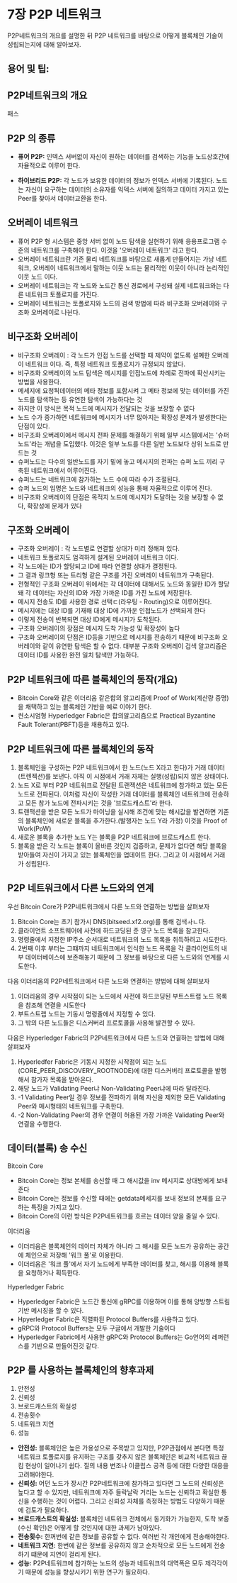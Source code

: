 # 7장 P2P 네트워크

P2P네트워크의 개요를 설명한 뒤 P2P 네트워크를 바탕으로 어떻게 블록체인 기술이 성립되는지에 대해 알아보자.

## 용어 및 팁:

## P2P네트워크의 개요

패스

## P2P 의 종류

- **퓨어 P2P:** 인덱스 서버없이 자신이 원하는 데이터를 검색하는 기능을 노드상호간에 자율적으로 이루어 한다.

- **하이브리드 P2P:** 각 노드가 보유한 데이터의 정보가 인덱스 서버에 기록된다. 노드는 자신이 요구하는 데이터의 소유자를 익덱스 서버에 질의하고 데이터 가지고 있는 Peer를 찾아서 데이터교환을 한다.

## 오버레이 네트워크

- 퓨어 P2P 형 시스템은 중앙 서버 없이 노드 탐색을 실현하기 위해 응용프로그램 수준의 네트워크를 구축해야 한다. 이것을 '오버레이 네트워크' 라고 한다.
- 오버레이 네트워크란 기존 물리 네트워크를 바탕으로 새롭게 만들어지는 가낭 네트워크, 오버레이 네트워크에서 말하는 이웃 노드는 물리적인 이웃이 아니라 논리적인 이웃 노드 이다.
- 오버레이 네트워크는 각 노드와 노드간 통신 경로에서 구성돼 실제 네트워크와는 다른 네트워크 토폴로지를 가진다.
- 오버레이 네트워크는 토폴로지와 노드의 검색 방법에 따라 비구조화 오버레이와 구조화 오버레이로 나뉜다.

## 비구조화 오버레이

- 비구조화 오버레이 : 각 노드가 인접 노드를 선택할 때 제약이 없도록 설꼐한 오버레이 네트워크 이다. 즉, 특정 네트워크 토폴로지가 규정되지 않았다.
- 비구조화 오버레이의 노드 탐색은 메시지를 인접노드에 차례로 전파에 확산시키는 방법을 사용한다.
- 메세지에 요청됙데이터의 메타 정보를 포함시켜 그 메타 정보에 맞는 데이터를 가진 노드를 탐색하는 등 유연한 탐색이 가능하다는 것
- 하지만 이 방식은 목적 노드에 메시지가 전달되는 것을 보장할 수 없다
- 노드 수가 증가하면 네트워크에 메시지가 너무 많아지는 확장성 문제가 발생한다는 단점이 있다.
- 비구조화 오버레이에서 메시지 전파 문제를 해결하기 위해 일부 시스템에서는 '슈퍼 노드'라는 개념을 도입했다. 이것은 일부 노드를 다른 일반 노드보다 상위 노드로 만드는 것
- 슈퍼노드는 다수의 일반노드를 자기 밑에 놓고 메시지의 전파는 슈퍼 노드 끼리 구축된 네트워크에서 이루어진다.
- 슈퍼노드는 네트워크에 참가하는 노드 수에 따라 수가 조절된다.
- 슈퍼 노드의 임명은 노드와 네트워크의 성능을 통해 자율적으로 이루어 진다.
- 비구조화 오버레이의 단점은 목적지 노드에 메시지가 도달하는 것을 보장할 수 없다, 확장성에 문제가 있다

## 구조화 오버레이

- 구조화 오버레이 : 각 노드별로 연결할 상대가 미리 정해져 있다.
- 네트워크 토폴로지도 엄격하게 설계된 오버레이 네트워크 이다.
- 각 노드에는 ID가 할당되고 ID에 따라 연결할 상대가 결정된다.
- 그 결과 링크형 또는 트리형 같은 구조를 가진 오버레이 네트워크가 구축된다.
- 전형적인 구조화 오버레이 위에서는 각 데이터에 대해서도 노드와 동일한 ID가 할당돼 각 데이터는 자신의 ID와 가장 가까운 ID를 가진 노드에 저장된다.
- 메시지 전송도 ID를 사용한 경로 선택ㄷ(라우팅 - Routing)으로 이루어진다.
- 메시지에는 대상 ID를 기재해 대상 ID에 가까운 인접노드가 선택되게 한다
- 이렇게 전송이 반복되면 대상 ID에게 메시지가 도착된다.
- 구조화 오버레이의 장점은 메시지 도착 가능성 및 확장성이 높다
- 구조화 오버레이의 단점은 ID등을 기반으로 메시지를 전송하기 때문에 비구조화 오버레이와 같이 유연한 탐색은 할 수 없다. 대부분 구조화 오버레이 검색 알고리즘은 데이터 ID를 사용한 완전 일치 탐색만 가능하다.


## P2P 네트워크에 따른 블록체인의 동작(개요)

- Bitcoin Core와 같은 이더리움 같은합의 알고리즘에 Proof of Work(계산량 증명)을 채택하고 있는 블록체인 기반을 예로 이야기 한다.
- 컨소시엄형 Hyperledger Fabric은 합의알고리즘으로 Practical Byzantine Fault Tolerant(PBFT)등을 채용하고 있다. 

## P2P 네트워크에 따른 블록체인의 동작

1. 블록체인을 구성하는 P2P 네트워크에서 한 노드(노드 X라고 한다)가 거래 데이터(트렌젝션)를 보낸다. 아직 이 시점에서 거래 자체는 실행(성립)되지 않은 상태이다.
2. 노드 X로 부터 P2P 네트워크로 전달된 트랜젝션은 네트워크에 참가하고 있는 모든 노드로 전파된다. 이처럼 자신이 작성한 거래 데이터를 블록체인 네트워크에 전송하고 모든 참가 노드에 전파시키는 것을 '브로드캐스트'라 한다.
3. 트랜잭션을 받은 모든 노드가 마이닝을 실시해 조건에 맞는 해시값을 발견하면 기존의 블록체인에 새로운 블록을 추가한다.(발행자는 노드 Y라 가정)  이것을 Proof of Work(PoW)
4. 새로운 블록을 추가한 노드 Y는 블록을 P2P 네트워크에 브로드캐스트 한다.
5. 블록을 받은 각 노드는 블록이 올바른 것인지 검증하고, 문제가 없다면 해당 블록을 받아들여 자신이 가지고 있는 블록체인을 업데이트 한다. 그리고 이 시점에서 거래가 성립된다.

## P2P 네트워크에서 다른 노드와의 연계

우선 Bitcoin Core가 P2P네트워크에서 다른 노드와 연결하는 방법을 살펴보자

1. Bitcoin Core는 초기 참가시 DNS(bitseed.xf2.org)를 통해 검색ㅘㄴ다.
2. 클라이언트 소프트웨어에 사전에 하드코딩된 준 영구 노드 목록을 참고한다.
3. 명령줄에서 지정한 IP주소 순서대로 네트워크의 노드 목록을 취득하려고 시도한다.
4. 2번째 이후 부터는 그떄까지 네트워크에서 인식한 노드 목록을 각 클라이언트의 내부 데이터베이스에 보존해놓기 때문에 그 정보를 바탕으로 다른 노드와의 연계를 시도한다.

다음 이더리움의 P2P네트워크에서 다른 노드와 연결하는 방법에 대해 살펴보자

1. 이더리움의 경우 시작점이 되는 노드에서 사전에 하드코딩된 부트스트랩 노드 목록을 참조해 연결을 시도한다
2. 부트스트랩 노드는 기동시 명령줄에서 지정할 수 있다.
3. 그 밖의 다른 노드들은 디스커버리 프로토콜을 사용해 발견할 수 있다.

다음은 Hyperledger Fabric의 P2P네트워크에서 다른 노드와 연결하는 방법에 대해 살펴보자

1. Hyperledfer Fabric은 기동시 지정한 시작점이 되는 노드(CORE_PEER_DISCOVERY_ROOTNODE)에 대한 디스커버리 프로토콜을 발행해서 참가자 목록을 받아온다.
2. 해당 노드가 Validating Peer냐 Non-Validating Peer냐에 따라 달라진다.
3. -1 Validating Peer일 경우 정보를 전파하기 위해 자신을 제외한 모든 Validating Peer와 매시형태의 네트워크를 구축한다.
3. -2 Non-Validating Peer의 경우 연결이 허용된 가장 가까운 Validating Peer와 연결을 수행한다.

## 데이터(블록) 송 수신

Bitcoin Core
 
- Bitcoin Core는 정보 본체를 송신할 때 그 해시값을 inv 메시지로 상대방에게 보내준다
- Bitcoin Core는 정보를 수신할 때에는 getdata메세지를 보내 정보의 본체를 요구하는 특징을 가지고 있다.
- Bitcoin Core의 이런 방식은 P2P네트워크를 흐르는 데이터 양을 줄일 수 있다.

이더리움 

- 이더리움은 블록체인의 데이터 자체가 아니라 그 해시를 모든 노드가 공유하는 공간에 체인으로 저장해 '워크 풀'로 이용한다.
- 이더리움은 '워크 풀'에서 자기 노드에게 부족한 데이터를 찾고, 해시를 이용해 블록을 요청하거나 획득한다.

Hyperledger Fabric

- Hyperledger Fabric은 노드간 통신에 gRPC를 이용하며 이를 통해 양방향 스트림 기반 메시징을 할 수 있다.
- Hpyerledger Fabric은 직렬화된 Protocol Buffers를 사용하고 있다.
- gRPC와 Protocol Buffers는 모두 구글에서 개발한 기술이다 
- Hyperledger Fabric에서 사용한 gRPC와 Protocol Buffers는 Go언어의 레퍼런스를 기반으로 만들어진것 같다.

## P2P 를 사용하는 블록체인의 향후과제

1. 안전성
2. 신뢰성
3. 브로드캐스트의 확실성
4. 전송횟수
5. 네트워크 지연
6. 성능

- **안전성:** 블록체인은 높은 가용성으로 주목받고 있지만, P2P관점에서 본다면 특정 네트워크 토폴로지를 유지하는 구조를 갖추지 않은 블록체인은 비교적 네트워크 끊킴 현상이 일어나기 쉽다. 질의 내용 변조나 이클립스 공격 등에 대한 다양한 대응을 고려해야한다.
- **신뢰성:** 어던 노드가 장시간 P2P네트워크에 참가하고 있다면 그 노드의 신뢰성은 높다고 할 수 있지만, 네트워크에 자주 들락날락 거리는 노드는 신뢰하고 확실한 통신을 수행하는 것이 어렵다. 그리고 신뢰성 자체를 측정하는 방법도 다양하기 때문에 검토가 필요하다.
- **브로드캐스트의 확실성:** 블록체인 네트워크 전체에서 동기화가 가능한지, 도착 보증(수신 확인)은 어떻게 할 것인지에 대한 과제가 남아있다.
- **전송횟수:** 한꺼번에 같은 정보를 공유할 수 없다. 여러번 각 개인에게 전송해야한다.
- **네트워크 지연:** 한번에 같은 정보를 공유하지 않고 순차적으로 모든 노드에게 전송하기 떄문에 지연이 걸리게 된다.
- **성능:** P2P네트워크에 참가하는 노드의 성능과 네트워크의 대역폭은 모두 제각각이기 때문에 성능을 향상시키기 위한 연구가 필요하다.



















